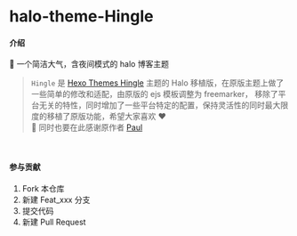 # halo-theme-Hingle

#### 介绍
🎈 一个简洁大气，含夜间模式的 halo 博客主题

> `Hingle` 是 [Hexo Themes Hingle](https://github.com/Dreamer-Paul/Hingle) 主题的 Halo 移植版，在原版主题上做了一些简单的修改和适配，由原版的 ejs 模板调整为 freemarker， 移除了平台无关的特性，同时增加了一些平台特定的配置，保持灵活性的同时最大限度的移植了原版功能，希望大家喜欢 ❤️ <br>
> 🌸 同时也要在此感谢原作者 [Paul](https://github.com/Dreamer-Paul)
<br>

#### 参与贡献

1.  Fork 本仓库
2.  新建 Feat_xxx 分支
3.  提交代码
4.  新建 Pull Request
